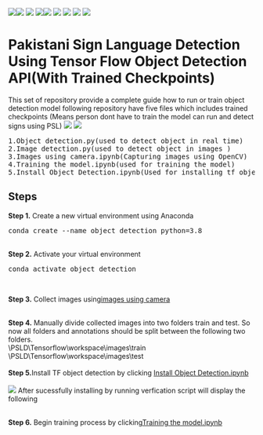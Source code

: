  <img src="https://img.shields.io/badge/-Sign Language-pink"><img src =https://img.shields.io/badge/Build_with-Python-yellow> <img src="https://img.shields.io/badge/-Tensorflow-orange"> <img src="https://img.shields.io/badge/-Python 3.7-blue"><img src="https://img.shields.io/badge/-API-blueviolet"> <img src="https://img.shields.io/badge/Framework-VS_Code-red"> <img src="https://img.shields.io/badge/-Machine learning-green"> <img src="https://img.shields.io/badge/-Object Detection-purple"> <img src="https://img.shields.io/badge/-SSD Model-brown">





# Pakistani Sign Language Detection Using Tensor Flow Object Detection API(With Trained Checkpoints)
<p>This set of repository provide a complete guide how to run or train object detection model following repository have  five files which includes trained checkpoints (Means person dont have to train the model can run and detect signs using PSL)

<img src =https://i.imgur.com/SaU66RC.png>
<img src=https://i.imgur.com/JmFdDU5.png>


<pre>
1.Object detection.py(used to detect object in real time)
2.Image detection.py(used to detect object in images )
3.Images using camera.ipynb(Capturing images using OpenCV)
4.Training the model.ipynb(used for training the model)
5.Install Object Detection.ipynb(Used for installing tf object detection API)
</pre>

## Steps

<b>Step 1.</b> Create a new virtual environment using Anaconda  
<pre>
conda create --name object detection python=3.8
</pre> 
<br/>
<b>Step 2.</b> Activate your virtual environment
<pre>
conda activate object detection
</pre>
<br/>

<b>Step 3.</b> Collect images using[images using camera](https://github.com/MuhammadSaad-ml/Pakistani-Sign-Language/blob/main/Images%20using%20camera.ipynb)

<br/>
<b>Step 4.</b> Manually divide collected images into two folders train and test. So now all folders and annotations should be split between the following two folders. <br/>
\PSLD\Tensorflow\workspace\images\train<br />
\PSLD\Tensorflow\workspace\images\test
<br/><br/>
<b>Step 5.</b>Install TF object detection by clicking 
<a href="https://github.com/MuhammadSaad-ml/Pakistani-Sign-Language/blob/main/Install%20Object%20Detection.ipynb" >Install Object Detection.ipynb</a>
<br>

<br/>
<img src=https://i.imgur.com/fADvaOv.png>
After sucessfully installing by running verfication script will display the following 
<br><br/>

<b>Step 6.</b> Begin training process by clicking<a href="https://github.com/MuhammadSaad-ml/Pakistani-Sign-Language/blob/main/Training%20the%20%20model.ipynb">Training the model.ipynb</a> 
